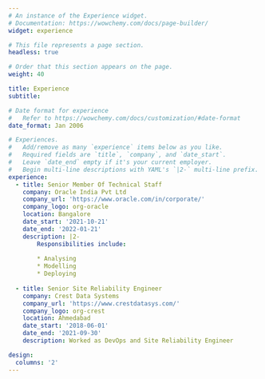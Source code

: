 ```yaml
---
# An instance of the Experience widget.
# Documentation: https://wowchemy.com/docs/page-builder/
widget: experience

# This file represents a page section.
headless: true

# Order that this section appears on the page.
weight: 40

title: Experience
subtitle:

# Date format for experience
#   Refer to https://wowchemy.com/docs/customization/#date-format
date_format: Jan 2006

# Experiences.
#   Add/remove as many `experience` items below as you like.
#   Required fields are `title`, `company`, and `date_start`.
#   Leave `date_end` empty if it's your current employer.
#   Begin multi-line descriptions with YAML's `|2-` multi-line prefix.
experience:
  - title: Senior Member Of Technical Staff
    company: Oracle India Pvt Ltd
    company_url: 'https://www.oracle.com/in/corporate/'
    company_logo: org-oracle
    location: Bangalore
    date_start: '2021-10-21'
    date_end: '2022-01-21'
    description: |2-
        Responsibilities include:
        
        * Analysing
        * Modelling
        * Deploying
        
  - title: Senior Site Reliability Engineer
    company: Crest Data Systems
    company_url: 'https://www.crestdatasys.com/'
    company_logo: org-crest
    location: Ahmedabad
    date_start: '2018-06-01'
    date_end: '2021-09-30'
    description: Worked as DevOps and Site Reliability Engineer

design:
  columns: '2'
---
```

